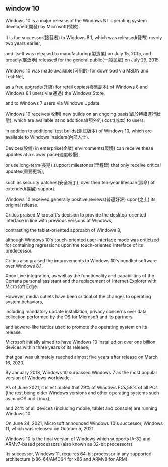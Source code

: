 ## window 10

Windows 10 is a major release of the Windows NT operating system developed(開發) by Microsoft(微軟).

It is the successor(接替者) to Windows 8.1, which was released(發布) nearly two years earlier,

and itself was released to manufacturing(製造業) on July 15, 2015, and broadly(廣泛地) released for the general public(一般民眾) on July 29, 2015.

Windows 10 was made available(可用的) for download via MSDN and TechNet,

as a free upgrade(升級) for retail copies(零售副本) of Windows 8 and Windows 8.1 users via(通過) the Windows Store,

and to Windows 7 users via Windows Update.

Windows 10 receives(收到) new builds on an ongoing basis(處於持續進行狀態), which are available at no additional(額外的) cost(成本) to users,

in addition to additional test builds(測試版本) of Windows 10, which are available to Windows Insiders(內部人士).

Devices(設備) in enterprise(企業) environments(環境) can receive these updates at a slower pace(速度較慢), 

or use long-term(長期) support milestones(里程碑) that only receive critical updates(重要更新),

such as security patches(安全補丁), over their ten-year lifespan(壽命) of extended(擴展) support.

Windows 10 received generally positive reviews(普遍好評) upon(之上) its original release.

Critics praised Microsoft's decision to provide the desktop-oriented interface in line with previous versions of Windows,

contrasting the tablet-oriented approach of Windows 8,

although Windows 10's touch-oriented user interface mode was criticized for containing regressions upon the touch-oriented interface of its predecessor.

Critics also praised the improvements to Windows 10's bundled software over Windows 8.1,

Xbox Live integration, as well as the functionality and capabilities of the Cortana personal assistant and the replacement of Internet Explorer with Microsoft Edge.

However, media outlets have been critical of the changes to operating system behaviors,

including mandatory update installation, privacy concerns over data collection performed by the OS for Microsoft and its partners,

and adware-like tactics used to promote the operating system on its release.

Microsoft initially aimed to have Windows 10 installed on over one billion devices within three years of its release;

 that goal was ultimately reached almost five years after release on March 16, 2020.

 By January 2018, Windows 10 surpassed Windows 7 as the most popular version of Windows worldwide.

 As of June 2021, it is estimated that 79% of Windows PCs,58% of all PCs (the rest being older Windows versions and other operating systems such as macOS and Linux),

and 24% of all devices (including mobile, tablet and console) are running Windows 10.

On June 24, 2021, Microsoft announced Windows 10's successor, Windows 11, which was released on October 5, 2021.

Windows 10 is the final version of Windows which supports IA-32 and ARMv7-based processors (also known as 32-bit processors).

Its successor, Windows 11, requires 64-bit processor in any supported architecture (x86-64/AMD64 for x86 and ARMv8 for ARM).


